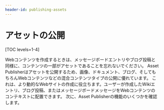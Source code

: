 ```yaml
---
header-id: publishing-assets
---
```


# アセットの公開

[TOC levels=1-4]

Webコンテンツを作成するときは、メッセージボードエントリやブログ投稿と同様に、コンテンツの一部がアセットであることを忘れないでください。 Asset Publisherはアセットを公開するため、画像、ドキュメント、ブログ、そしてもちろんWebコンテンツなどの混合コンテンツタイプの公開に優れています。 これは、より動的なWebサイトの作成に役立ちます。ユーザーが作成したWikiエントリ、ブログ投稿、またはメッセージボードメッセージをWebコンテンツのコンテキストに配置できます。 次に、Asset Publisherの機能のいくつかを確認します。
